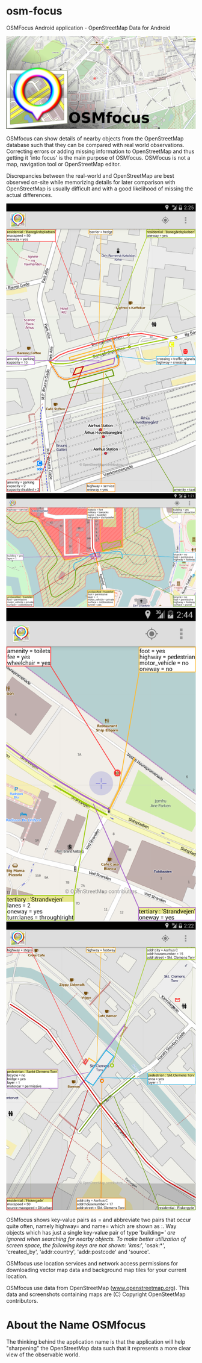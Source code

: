 # osm-focus
OSMFocus Android application - OpenStreetMap Data for Android

![Image](images/featuregfx.png?raw=true)

OSMfocus can show details of nearby objects from the OpenStreetMap database such
that they can be compared with real world observations. Correcting errors or
adding missing information to OpenStreetMap and thus getting it 'into focus' is
the main purpose of OSMfocus. OSMfocus is not a map, navigation tool or
OpenStreetMap editor.

Discrepancies between the real-world and OpenStreetMap are best observed on-site
while memorizing details for later comparison with OpenStreetMap is usually
difficult and with a good likelihood of missing the actual differences.

![Image](images/screen01.png?raw=true)
![Image](images/screen02.png?raw=true)
![Image](images/screen03.png?raw=true)
![Image](images/screen04.png?raw=true)

OSMfocus shows key-value pairs as = and abbreviate two pairs that occur quite
often, namely highway= and name= which are shown as :. Way objects which has
just a single key-value pair of type 'building=*' are ignored when searching for
nearby objects. To make better utilization of screen space, the following keys
are not shown: 'kms:*', 'osak:*', 'created_by', 'addr:country', 'addr:postcode'
and 'source'.

OSMfocus use location services and network access permissions for downloading
vector map data and background map tiles for your current location.

OSMfocus use data from OpenStreetMap (www.openstreetmap.org). This data and
screenshots containing maps are (C) Copyright OpenSteetMap contributors.

<!-- [OSMfocus on Google play](https://play.google.com/store/apps/details?id=dk.network42.osmfocus) -->

# About the Name OSMfocus

The thinking behind the application name is that the application will help
"sharpening" the OpenStreetMap data such that it represents a more clear view of
the observable world.
